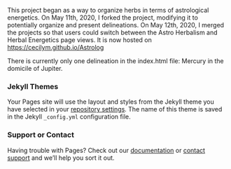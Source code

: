 This project began as a way to organize herbs in terms of astrological energetics. On May 11th, 2020, I forked the project, modifying it to potentially organize and present delineations. On May 12th, 2020, I merged the projects so that users could switch between the Astro Herbalism and Herbal Energetics page views. It is now hosted on https://cecilym.github.io/Astrolog

There is currently only one delineation in the index.html file: Mercury in the domicile of Jupiter.

### Jekyll Themes

Your Pages site will use the layout and styles from the Jekyll theme you have selected in your [repository settings](https://github.com/cecilym/herbalEnergetics/settings). The name of this theme is saved in the Jekyll `_config.yml` configuration file.

### Support or Contact

Having trouble with Pages? Check out our [documentation](https://help.github.com/categories/github-pages-basics/) or [contact support](https://github.com/contact) and we’ll help you sort it out.

